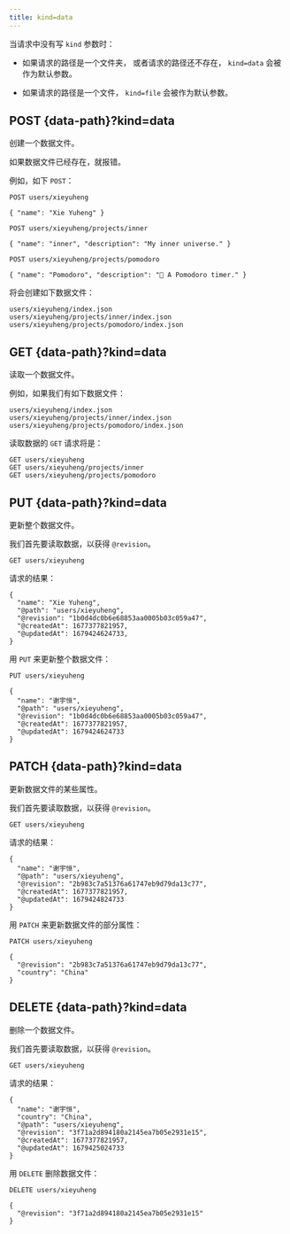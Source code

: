 ```yaml
---
title: kind=data
---
```


当请求中没有写 `kind` 参数时：

- 如果请求的路径是一个文件夹，
  或者请求的路径还不存在，
  `kind=data` 会被作为默认参数。

- 如果请求的路径是一个文件，
  `kind=file` 会被作为默认参数。

## POST {data-path}?kind=data

创建一个数据文件。

如果数据文件已经存在，就报错。

例如，如下 `POST`：

```
POST users/xieyuheng

{ "name": "Xie Yuheng" }

POST users/xieyuheng/projects/inner

{ "name": "inner", "description": "My inner universe." }

POST users/xieyuheng/projects/pomodoro

{ "name": "Pomodoro", "description": "🍅 A Pomodoro timer." }
```

将会创建如下数据文件：

```
users/xieyuheng/index.json
users/xieyuheng/projects/inner/index.json
users/xieyuheng/projects/pomodoro/index.json
```

## GET {data-path}?kind=data

读取一个数据文件。

例如，如果我们有如下数据文件：

```
users/xieyuheng/index.json
users/xieyuheng/projects/inner/index.json
users/xieyuheng/projects/pomodoro/index.json
```

读取数据的 `GET` 请求将是：

```
GET users/xieyuheng
GET users/xieyuheng/projects/inner
GET users/xieyuheng/projects/pomodoro
```

## PUT {data-path}?kind=data

更新整个数据文件。

我们首先要读取数据，以获得 `@revision`。

```
GET users/xieyuheng
```

请求的结果：

```
{
  "name": "Xie Yuheng",
  "@path": "users/xieyuheng",
  "@revision": "1b0d4dc0b6e68853aa0005b03c059a47",
  "@createdAt": 1677377821957,
  "@updatedAt": 1679424624733,
}
```

用 `PUT` 来更新整个数据文件：

```
PUT users/xieyuheng

{
  "name": "谢宇恒",
  "@path": "users/xieyuheng",
  "@revision": "1b0d4dc0b6e68853aa0005b03c059a47",
  "@createdAt": 1677377821957,
  "@updatedAt": 1679424624733
}
```

## PATCH {data-path}?kind=data

更新数据文件的某些属性。

我们首先要读取数据，以获得 `@revision`。

```
GET users/xieyuheng
```

请求的结果：

```
{
  "name": "谢宇恒",
  "@path": "users/xieyuheng",
  "@revision": "2b983c7a51376a61747eb9d79da13c77",
  "@createdAt": 1677377821957,
  "@updatedAt": 1679424824733
}
```

用 `PATCH` 来更新数据文件的部分属性：

```
PATCH users/xieyuheng

{
  "@revision": "2b983c7a51376a61747eb9d79da13c77",
  "country": "China"
}
```

## DELETE {data-path}?kind=data

删除一个数据文件。

我们首先要读取数据，以获得 `@revision`。

```
GET users/xieyuheng
```

请求的结果：

```
{
  "name": "谢宇恒",
  "country": "China",
  "@path": "users/xieyuheng",
  "@revision": "3f71a2d894180a2145ea7b05e2931e15",
  "@createdAt": 1677377821957,
  "@updatedAt": 1679425024733
}
```

用 `DELETE` 删除数据文件：

```
DELETE users/xieyuheng

{
  "@revision": "3f71a2d894180a2145ea7b05e2931e15"
}
```

